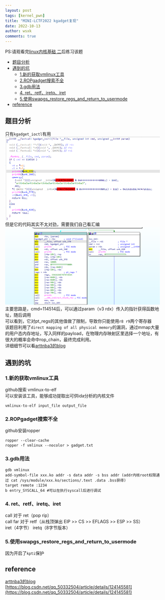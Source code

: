 ```yaml
---
layout: post
tags: [kernel_pwn]
title: "MINI-LCTF2022 kgadget复现"
date: 2022-10-13
author: wsxk
comments: true
---
```


PS:请观看完[linux内核基础 二](https://wsxk.github.io/linux_kernel_basic_two/)后练习该题<br>

- [题目分析<br>](#题目分析)
- [遇到的坑<br>](#遇到的坑)
  - [1.新的获取vmlinux工具<br>](#1新的获取vmlinux工具)
  - [2.ROPgadget搜索不全<br>](#2ropgadget搜索不全)
  - [3.gdb用法<br>](#3gdb用法)
  - [4. ret、retf、iretq、iret<br>](#4-retretfiretqiret)
  - [5.使用swapgs_restore_regs_and_return_to_usermode<br>](#5使用swapgs_restore_regs_and_return_to_usermode)
- [reference<br>](#reference)

## 题目分析<br>
只有`kgadget_ioctl`有用
![](https://raw.githubusercontent.com/wsxk/wsxk_pictures/main/2022-6-27-DNS/20221013212902.png)<br>
但是它的代码其实不太对劲，需要我们自己看汇编<br>
![](https://raw.githubusercontent.com/wsxk/wsxk_pictures/main/2022-6-27-DNS/20221013212950.png)
主要思路是，cmd=114514后，可以通过param（v3 rdx）传入的指针获得函数地址，随后调用<br>
可以看到，它对pt_regs的其他值做了限制，导致你只能使用`r8 r9`两个寄存器<br>
该题目利用了`direct mapping of all physical memory`的漏洞，通过mmap大量的用户态内存地址，写入同样的payload，在物理内存映射区里选择一个地址，有很大的概率会命中rop_chain，最终完成利用。<br>
详细细节可以看[arttnba3的blog](https://arttnba3.cn/2021/03/03/PWN-0X00-LINUX-KERNEL-PWN-PART-I/#%E4%BE%8B%E9%A2%98%EF%BC%9AMINI-LCTF2022-kgadget)

## 遇到的坑<br>
### 1.新的获取vmlinux工具<br>
github搜索 vmlinux-to-elf<br>
可以安装该工具，能够成功提取出可供ida分析的内核文件<br>
```
vmlinux-to-elf input_file output_file
```
### 2.ROPgadget搜索不全<br>
github安装ropper<br>
```
ropper --clear-cache
ropper -f vmlinux --nocolor > gadget.txt
```
### 3.gdb用法<br>
```gdb
gdb vmlinux
add-symbol-file xxx.ko addr -s data addr -s bss addr (addr内核root权限通过 cat /sys/module/xxx.ko/sections/.text .data .bss获得)
target remote :1234
b entry_SYSCALL_64 #可以在执行syscall后进行调试
```
### 4. ret、retf、iretq、iret<br>
call 对于 ret（pop rip）<br>
call far 对于 retf（从栈顶弹出 EIP >> CS >> EFLAGS >> ESP >> SS）<br>
iret（4字节） iretq（8字节版本）<br>
### 5.使用swapgs_restore_regs_and_return_to_usermode<br>
因为开启了`kpti`保护

## reference<br>
[arttnba3的blog](https://arttnba3.cn/2021/03/03/PWN-0X00-LINUX-KERNEL-PWN-PART-I/#%E4%BE%8B%E9%A2%98%EF%BC%9AMINI-LCTF2022-kgadget)<br>
[https://blog.csdn.net/qq_50332504/article/details/124145581](https://blog.csdn.net/qq_50332504/article/details/124145581)
